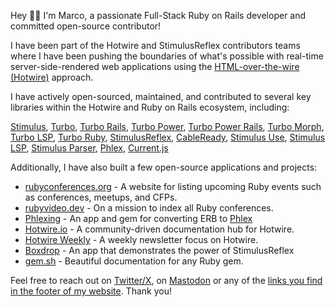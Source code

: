 Hey 👋🏼 I'm Marco, a passionate Full-Stack Ruby on Rails developer and committed open-source contributor!

I have been part of the Hotwire and StimulusReflex contributors teams where I have been pushing the boundaries of what's possible with real-time server-side-rendered web applications using the [HTML-over-the-wire (Hotwire)](https://hotwired.dev) approach.

I have actively open-sourced, maintained, and contributed to several key libraries within the Hotwire and Ruby on Rails ecosystem, including:

[Stimulus](https://github.com/hotwired/stimulus), [Turbo](https://github.com/hotwired/turbo), [Turbo Rails](https://github.com/hotwired/turbo-rails), [Turbo Power](https://github.com/marcoroth/turbo_power), [Turbo Power Rails](https://github.com/marcoroth/turbo_power-rails), [Turbo Morph](https://github.com/marcoroth/turbo-morph), [Turbo LSP](https://github.com/marcoroth/turbo-lsp), [Turbo Ruby](https://github.com/marcoroth/turbo-ruby), [StimulusReflex](https://github.com/stimulusreflex/stimulus_reflex), [CableReady](https://github.com/stimulusreflex/cable_ready), [Stimulus Use](https://github.com/stimulus-use/stimulus-use), [Stimulus LSP](https://github.com/marcoroth/stimulus-lsp), [Stimulus Parser](https://github.com/marcoroth/stimulus-parser), [Phlex](https://github.com/phlex-ruby/phlex), [Current.js](https://github.com/marcoroth/current.js)


Additionally, I have also built a few open-source applications and projects:
- [rubyconferences.org](https://rubyconferences.org) - A website for listing upcoming Ruby events such as conferences, meetups, and CFPs.
- [rubyvideo.dev](https://rubyvideo.dev) - On a mission to index all Ruby conferences.
- [Phlexing](https://github.com/marcoroth/phlexing) - An app and gem for converting ERB to [Phlex](https://github.com/phlex-ruby/phlex)
- [Hotwire.io](https://hotwire.io) - A community-driven documentation hub for Hotwire.
- [Hotwire Weekly](https://hotwire.io/newsletter) - A weekly newsletter focus on Hotwire.
- [Boxdrop](https://github.com/marcoroth/boxdrop) - An app that demonstrates the power of StimulusReflex
- [gem.sh](https://github.com/marcoroth/gem.sh) - Beautiful documentation for any Ruby gem.

Feel free to reach out on [Twitter/X](https://x.com/marcoroth_), on [Mastodon](https://ruby.social/@marcoroth) or any of the [links you find in the footer of my website](https://marcoroth.dev/open-source). Thank you!



